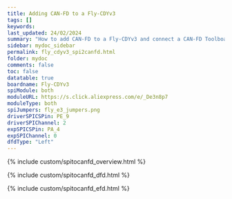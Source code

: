 ```yaml
---
title: Adding CAN-FD to a Fly-CDYv3
tags: []
keywords: 
last_updated: 24/02/2024
summary: "How to add CAN-FD to a Fly-CDYv3 and connect a CAN-FD Toolboard"
sidebar: mydoc_sidebar
permalink: fly_cdyv3_spi2canfd.html
folder: mydoc
comments: false
toc: false
datatable: true
boardname: Fly-CDYv3
spiModule: both
moduleURL: https://s.click.aliexpress.com/e/_De3n8p7
moduleType: both
spiJumpers: fly_e3_jumpers.png
driverSPICSPin: PE_9
driverSPIChannel: 2
expSPICSPin: PA_4
expSPIChannel: 0
dfdType: "Left"
---
```


{% include custom/spitocanfd_overview.html %}

{% include custom/spitocanfd_dfd.html %}

{% include custom/spitocanfd_efd.html %}
